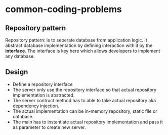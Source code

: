 # common-coding-problems


## Repository pattern

Repository pattern: is to seperate database from application logic. It abstract database implementation by defining interaction with it by the **interface**. The interface is key here which allows developers to implement any database. 

## Design

- Define a repository interface 
- The server only use the repository interface so that actual repository implementation is abstracted.
- The server contruct method has to able to take actual repository aka dependency injection.
- The actual implementation can be in-memory repository, static file or database.
- The main has to instantiate actual repository implementation and pass it as parameter to create new server.
